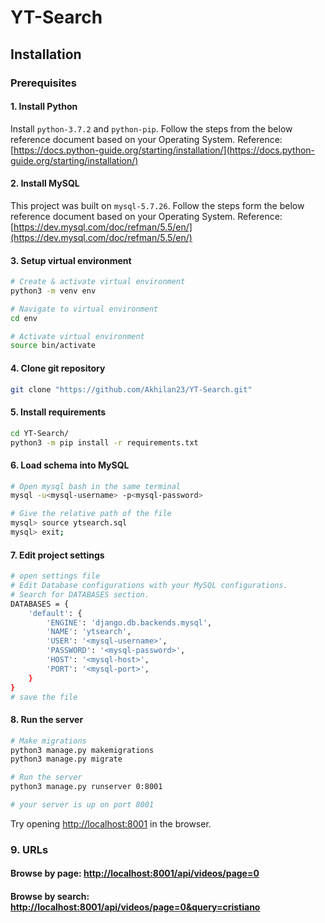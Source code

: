 # YT-Search
## Installation

### Prerequisites

#### 1. Install Python
Install ```python-3.7.2``` and ```python-pip```. Follow the steps from the below reference document based on your Operating System.
Reference: [https://docs.python-guide.org/starting/installation/](https://docs.python-guide.org/starting/installation/)

#### 2. Install MySQL
This project was built on ```mysql-5.7.26```. Follow the steps form the below reference document based on your Operating System.
Reference: [https://dev.mysql.com/doc/refman/5.5/en/](https://dev.mysql.com/doc/refman/5.5/en/)

#### 3. Setup virtual environment
```bash
# Create & activate virtual environment
python3 -m venv env

# Navigate to virtual environment
cd env

# Activate virtual environment
source bin/activate
```

#### 4. Clone git repository
```bash
git clone "https://github.com/Akhilan23/YT-Search.git"
```

#### 5. Install requirements
```bash
cd YT-Search/
python3 -m pip install -r requirements.txt
```

#### 6. Load schema into MySQL
```bash
# Open mysql bash in the same terminal
mysql -u<mysql-username> -p<mysql-password>

# Give the relative path of the file
mysql> source ytsearch.sql
mysql> exit;

```

#### 7. Edit project settings
```bash
# open settings file
# Edit Database configurations with your MySQL configurations.
# Search for DATABASES section.
DATABASES = {
    'default': {
        'ENGINE': 'django.db.backends.mysql',
        'NAME': 'ytsearch',
        'USER': '<mysql-username>',
        'PASSWORD': '<mysql-password>',
        'HOST': '<mysql-host>',
        'PORT': '<mysql-port>',
    }
}
# save the file

```
#### 8. Run the server
```bash
# Make migrations
python3 manage.py makemigrations
python3 manage.py migrate

# Run the server
python3 manage.py runserver 0:8001

# your server is up on port 8001
```
Try opening [http://localhost:8001](http://localhost:8001) in the browser.

### 9. URLs
#### Browse by page: [http://localhost:8001/api/videos/page=0](http://localhost:8001/api/videos/page=0)
#### Browse by search: [http://localhost:8001/api/videos/page=0&query=cristiano](http://localhost:8001/api/videos/page=0&query=cristiano)
